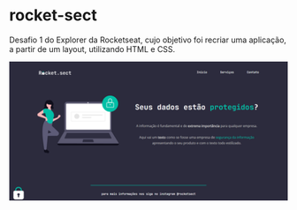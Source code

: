 # rocket-sect
Desafio 1 do Explorer da Rocketseat, cujo objetivo foi recriar uma aplicação, a partir de um layout, utilizando HTML e CSS.

![Desafio "Rocket Sect"](https://github.com/madalena-rocha/rocket-sect/blob/main/assets/rocket-sect.png)
